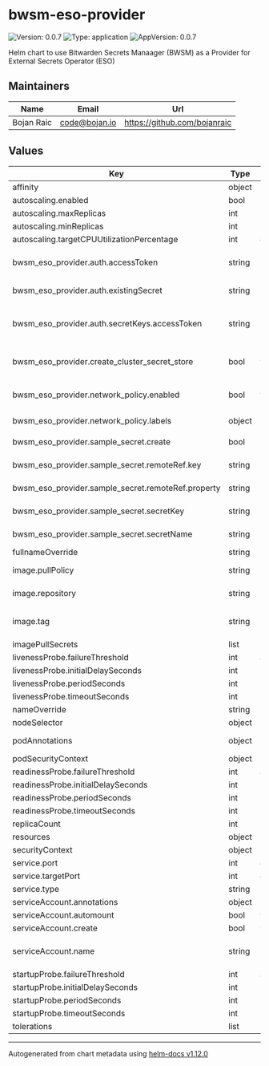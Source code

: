 # bwsm-eso-provider

![Version: 0.0.7](https://img.shields.io/badge/Version-0.0.7-informational?style=flat-square) ![Type: application](https://img.shields.io/badge/Type-application-informational?style=flat-square) ![AppVersion: 0.0.7](https://img.shields.io/badge/AppVersion-0.0.7-informational?style=flat-square)

Helm chart to use Bitwarden Secrets Manaager (BWSM) as a Provider for External Secrets Operator (ESO)

## Maintainers

| Name | Email | Url |
| ---- | ------ | --- |
| Bojan Raic | <code@bojan.io> | <https://github.com/bojanraic> |

## Values

| Key | Type | Default | Description |
|-----|------|---------|-------------|
| affinity | object | `{}` |  |
| autoscaling.enabled | bool | `false` | enable pod autoscaling |
| autoscaling.maxReplicas | int | `100` | max number of pods to spin up |
| autoscaling.minReplicas | int | `1` | minimum number of pods to keep |
| autoscaling.targetCPUUtilizationPercentage | int | `80` |  |
| bwsm_eso_provider.auth.accessToken | string | `""` | bitwarden secrets manager access token to use to authenticate BWS CLI and fetch secrets in the pod; ignored if existingSecret is set |
| bwsm_eso_provider.auth.existingSecret | string | `""` | use an existing secret for bitwarden secrets manager credentials; ignores above credentials if this is set |
| bwsm_eso_provider.auth.secretKeys.accessToken | string | `"BWS_ACCESS_TOKEN"` | secret key for bitwarden secrets manager access token to use to authenticate BWS CLI and fetch secrets in the pod; do not change unless customizing the Express.JS wrapper code |
| bwsm_eso_provider.create_cluster_secret_store | bool | `true` | if set to True, we'll create a cluster-wide Cluster Secret Store see: https://external-secrets.io/latest/introduction/overview/#clustersecretstore |
| bwsm_eso_provider.network_policy.enabled | bool | `true` | enable a network policy between BWSM pod(s) and ESO namespace; highly recommended as the Express.js App provides no authentication |
| bwsm_eso_provider.network_policy.labels | object | `{"app.kubernetes.io/name":"external-secrets"}` | specify the labels to match against for the network policy |
| bwsm_eso_provider.sample_secret.create | bool | `false` | create a sample external secret for quick verification; works only when create_cluster_secret_store is True |
| bwsm_eso_provider.sample_secret.remoteRef.key | string | `""` | Bitwarden Secrets Manager Secret ID (must be a valid UUID) |
| bwsm_eso_provider.sample_secret.remoteRef.property | string | `"key"` | Bitwarden Secrets Manager Secret property to extract the value of |
| bwsm_eso_provider.sample_secret.secretKey | string | `""` | name of the sample ExternalSecret's (and the corresponding k8s secret's) key |
| bwsm_eso_provider.sample_secret.secretName | string | `""` | name of the sample ExternalSecret and corresponding k8s secret |
| fullnameOverride | string | `""` |  |
| image.pullPolicy | string | `"IfNotPresent"` | Overrides the image pullPolicy. Hint: set to Always if using latest tag |
| image.repository | string | `"bojanraic/bwsm-eso"` | Overrides the image repository; useful if building one's own image  |
| image.tag | string | `""` | Overrides the image tag whose default is the chart appVersion; do not change unless building your custom image or really needed |
| imagePullSecrets | list | `[]` |  |
| livenessProbe.failureThreshold | int | `3` | liveness probe failure threshold |
| livenessProbe.initialDelaySeconds | int | `15` | liveness probe initial delay |
| livenessProbe.periodSeconds | int | `10` | liveness probe period |
| livenessProbe.timeoutSeconds | int | `1` | liveness probe timeout  |
| nameOverride | string | `""` | this overrides the name of the chart |
| nodeSelector | object | `{}` |  |
| podAnnotations | object | `{}` | additional annotations to apply to the bitwarden ESO provider pod |
| podSecurityContext | object | `{}` |  |
| readinessProbe.failureThreshold | int | `3` | readiness probe failure threshold |
| readinessProbe.initialDelaySeconds | int | `15` | readiness probe initial delay |
| readinessProbe.periodSeconds | int | `10` | readiness probe period  |
| readinessProbe.timeoutSeconds | int | `1` | readiness probe timeout  |
| replicaCount | int | `1` | number of replicas to deploy |
| resources | object | `{}` |  |
| securityContext | object | `{}` |  |
| service.port | int | `8080` | port to broadcast for k8s service internally on the cluster |
| service.targetPort | int | `8080` | port on the container to target for the k8s service;  |
| service.type | string | `"ClusterIP"` |  |
| serviceAccount.annotations | object | `{}` | Annotations to add to the service account |
| serviceAccount.automount | bool | `true` | Automatically mount a ServiceAccount's API credentials? |
| serviceAccount.create | bool | `true` | Specifies whether a service account should be created |
| serviceAccount.name | string | `""` | The name of the service account to use. If not set and create is true, a name is generated using the fullname template |
| startupProbe.failureThreshold | int | `3` | readiness probe failure threshold |
| startupProbe.initialDelaySeconds | int | `15` | readiness probe initial delay |
| startupProbe.periodSeconds | int | `10` | readiness Probe period  |
| startupProbe.timeoutSeconds | int | `1` | readiness probe timeout  |
| tolerations | list | `[]` |  |

----------------------------------------------
Autogenerated from chart metadata using [helm-docs v1.12.0](https://github.com/norwoodj/helm-docs/releases/v1.12.0)
